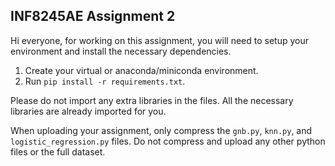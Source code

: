 ## INF8245AE Assignment 2

Hi everyone, for working on this assignment, you will need to setup your environment and install the necessary dependencies.

1. Create your virtual or anaconda/miniconda environment.
2. Run ```pip install -r requirements.txt```.


Please do not import any extra libraries in the files. All the necessary libraries are already imported for you. 

When uploading your assignment, only compress the ```gnb.py```, ```knn.py```, and ```logistic_regression.py``` files. Do not compress and upload any other python files or the full dataset.